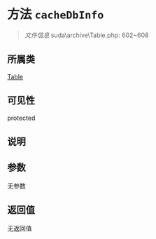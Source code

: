 # 方法 `cacheDbInfo`

> *文件信息* suda\archive\Table.php: 602~608

## 所属类 

[Table](../Table.md)

## 可见性

 protected 

## 说明



## 参数


无参数


## 返回值

无返回值
